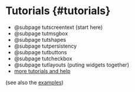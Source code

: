 Tutorials {#tutorials}
=========
* @subpage tutscreentext (start here)
* @subpage tutmsgbox
* @subpage tutshapes
* @subpage tutpersistency
* @subpage tutbuttons
* @subpage tutcheckbox
* @subpage tutlayouts (puting widgets together)
* [more tutorials and help](https://sagi-z.github.io/CanvasCV/support "more tutorials")

(see also the <a href="examples.html">examples</a>)
